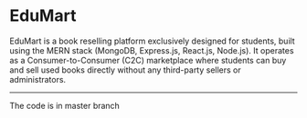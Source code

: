 # EduMart
EduMart is a book reselling platform exclusively designed for students, built using the MERN stack (MongoDB, Express.js, React.js, Node.js). It operates as a Consumer-to-Consumer (C2C) marketplace where students can buy and sell used books directly without any third-party sellers or administrators.

---

The code is in master branch

